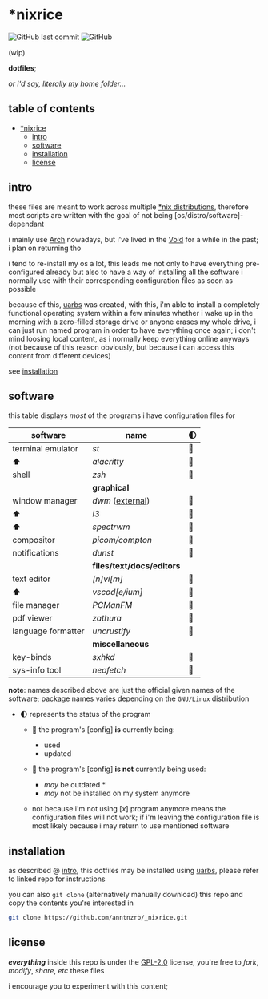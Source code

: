 # \*nixrice

![GitHub last commit](https://img.shields.io/github/last-commit/anntnzrb/_nixrice?style=flat-square)
![GitHub](https://img.shields.io/github/license/anntnzrb/_nixrice?style=flat-square)

(wip)

**dotfiles**;

_or i'd say, literally my home folder..._

## table of contents

- [\*nixrice](#nixrice)
  - [intro](#intro)
  - [software](#software)
  - [installation](#installation)
  - [license](#license)

## intro

these files are meant to work across multiple
[\*nix distributions](https://0x0.st/HNfM), therefore most scripts are written
with the goal of not being [os/distro/software]-dependant

i mainly use [Arch](https://0x0.st/oGEz) nowadays, but i've lived in the
[Void](https://0x0.st/HNff) for a while in the past; i plan on returning tho

i tend to re-install my os a lot, this leads me not only to have everything
pre-configured already but also to have a way of installing all the software
i normally use with their corresponding configuration files as soon as possible

because of this, [uarbs](https://0x0.st/i3U-) was created, with this, i'm able
to install a completely functional operating system within a few minutes
whether i wake up in the morning with a zero-filled storage drive or anyone
erases my whole drive, i can just run named program in order to have everything
once again; i don't mind loosing local content, as i normally keep everything
online anyways (not because of this reason obviously, but because i can access
this content from different devices)

see [installation](#installation)

## software

this table displays _most_ of the programs i have configuration files for

| software           | name                                    | :first_quarter_moon: |
| ------------------ | --------------------------------------- | -------------------- |
| terminal emulator  | _st_                                    | :large_blue_circle:  |
| :arrow_up:         | _alacritty_                             | :red_circle:         |
| shell              | _zsh_                                   | :large_blue_circle:  |
|                    | **graphical**                           |
| window manager     | _dwm_ ([external](https://0x0.st/XsOC)) | :large_blue_circle:  |
| :arrow_up:         | _i3_                                    | :red_circle:         |
| :arrow_up:         | _spectrwm_                              | :red_circle:         |
| compositor         | _picom/compton_                         | :large_blue_circle:  |
| notifications      | _dunst_                                 | :large_blue_circle:  |
|                    | **files/text/docs/editors**             |
| text editor        | _[n]vi[m]_                              | :large_blue_circle:  |
| :arrow_up:         | _vscod[e/ium]_                          | :red_circle:         |
| file manager       | _PCManFM_                               | :large_blue_circle:  |
| pdf viewer         | _zathura_                               | :large_blue_circle:  |
| language formatter | _uncrustify_                            | :large_blue_circle:  |
|                    | **miscellaneous**                       |
| key-binds          | _sxhkd_                                 | :large_blue_circle:  |
| sys-info tool      | _neofetch_                              | :large_blue_circle:  |

**note**: names described above are just the official given names of the
software; package names varies depending on the `GNU/Linux` distribution

- :first_quarter_moon: represents the status of the program

  - :large_blue_circle: the program's [config] **is** currently being:
    - used
    - updated
  - :red_circle: the program's [config] **is not** currently being used:

    - _may_ be outdated \*
    - _may_ not be installed on my system anymore

  - not because i'm not using [_x_] program anymore means the configuration
    files will not work; if i'm leaving the configuration file is most likely
    because i may return to use mentioned software

## installation

as described @ [intro](#intro), this dotfiles may be installed using
[uarbs](https://0x0.st/i3U-), please refer to linked repo for instructions

you can also `git clone` (alternatively manually download) this repo and
copy the contents you're interested in

```sh
git clone https://github.com/anntnzrb/_nixrice.git
```

## license

**_everything_** inside this repo is under the [GPL-2.0](https://0x0.st/HNVH)
license, you're free to _fork_, _modify_, _share_, _etc_ these files

i encourage you to experiment with this content;
